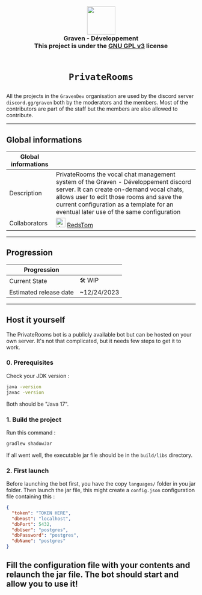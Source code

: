 <h3 align="center">
  <img src="https://avatars.githubusercontent.com/u/78621926?s=200&v=4" width="75"><br/>
  Graven - Développement<br/>
  This project is under the <a href="https://choosealicense.com/licenses/gpl-3.0/">GNU GPL v3</a> license<br/><br/>
</h3>

# <p align="center">`PrivateRooms`</p>

All the projects in the <code>GravenDev</code> organisation are used by the discord server <code>
discord.gg/graven</code> both by the moderators and the members.
Most of the contributors are part of the staff but the members are also allowed to contribute.

---
## Global informations

| Global informations |                                                                                                                                                                                                                                                                    |
|---------------------|--------------------------------------------------------------------------------------------------------------------------------------------------------------------------------------------------------------------------------------------------------------------|
| Description         | PrivateRooms the vocal chat management system of the Graven - Développement discord server. It can create on-demand vocal chats, allows user to edit those rooms and save the current configuration as a template for an eventual later use of the same configuration |
| Collaborators       | <img src="https://avatars.githubusercontent.com/u/44524788?v=4" alt="drawing" width="25"/> [RedsTom](https://github.com/RedsTom)                                                                                                                                   |

---

## Progression
| Progression            |             |
|------------------------|-------------|
| Current State          | 🛠️ WIP     |
| Estimated release date | ~12/24/2023 |

---
## Host it yourself
The PrivateRooms bot is a publicly available bot but can be hosted on your own server.
It's not that complicated, but it needs few steps to get it to work.

### 0. Prerequisites
Check your JDK version :
```bash
java -version
javac -version
```
Both should be "Java 17".

### 1. Build the project
Run this command :
```bash
gradlew shadowJar
```
If all went well, the executable jar file should be in the `build/libs` directory.

### 2. First launch
Before launching the bot first, you have the copy `languages/` folder in you jar folder.
Then launch the jar file, this might create a `config.json` configuration file containing this :
```json
{
  "token": "TOKEN HERE",
  "dbHost": "localhost",
  "dbPort": 5432,
  "dbUser": "postgres",
  "dbPassword": "postgres",
  "dbName": "postgres"
}
```
Fill the configuration file with your contents and relaunch the jar file. The bot should start and
allow you to use it!
---
